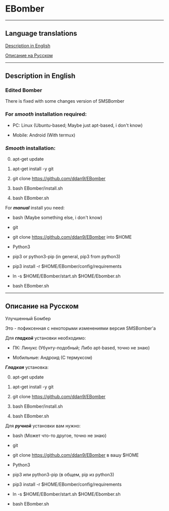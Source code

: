 # EBomber

----------------------------------------------

## Language translations

[Description in English](#Description-in-English)

[Описание на Русском](#Описание-на-Русском)

----------------------------------------------

## Description in English

### Edited Bomber

There is fixed with some changes version of SMSBomber
 
### For ***smooth*** installation required: 

- PC: Linux (Ubuntu-based; Maybe just apt-based, i don't know)

- Mobile: Android (With termux)

### ***Smooth*** installation:

0. apt-get update 

1. apt-get install -y git

3. git clone https://github.com/ddan9/EBomber

4. bash EBomber/install.sh

5. bash EBomber.sh

For ***manual*** install you need:

- bash (Maybe something else, i don't know)

- git

- git clone https://github.com/ddan9/EBomber into $HOME

- Python3

- pip3 or python3-pip (in general, pip3 from python3)

- pip3 install -r $HOME/EBomber/config/requirements

- ln -s $HOME/EBomber/start.sh $HOME/Ebomber.sh

- bash EBomber.sh

----------------------------------------------

## Описание на Русском

Улучшенный Бомбер
 
Это - пофиксенная с некоторыми изменениями версия SMSBomber'а

Для ***гладкой*** установки необходимо:

- ПК: Линукс (Убунту-подобный; Либо apt-based, точно не знаю)

- Мобильные: Андроид (С термуксом)

***Гладкая*** установка:

0. apt-get update 

1. apt-get install -y git

3. git clone https://github.com/ddan9/EBomber

4. bash EBomber/install.sh

5. bash EBomber.sh

Для ***ручной*** установки вам нужно:

- bash (Может что-то другое, точно не знаю)

- git

- git clone https://github.com/ddan9/EBomber в вашу $HOME

- Python3

- pip3 или python3-pip (в общем, pip из python3)

- pip3 install -r $HOME/EBomber/config/requirements

- ln -s $HOME/EBomber/start.sh $HOME/Ebomber.sh

- bash EBomber.sh
